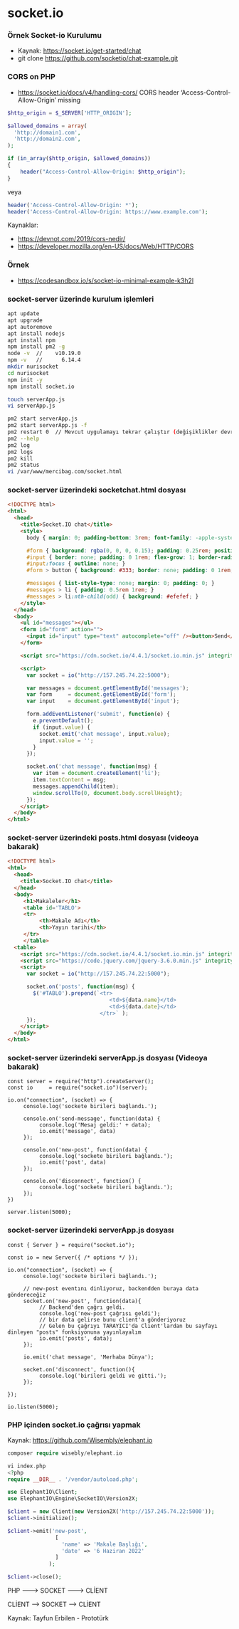 
# socket.io

### Örnek Socket-io Kurulumu
- Kaynak: https://socket.io/get-started/chat
- git clone https://github.com/socketio/chat-example.git

### CORS on PHP
- https://socket.io/docs/v4/handling-cors/ CORS header ‘Access-Control-Allow-Origin’ missing
```PHP
$http_origin = $_SERVER['HTTP_ORIGIN'];

$allowed_domains = array(
  'http://domain1.com',
  'http://domain2.com',
);

if (in_array($http_origin, $allowed_domains))
{  
    header("Access-Control-Allow-Origin: $http_origin");
}
```
veya
```PHP
header('Access-Control-Allow-Origin: *');
header('Access-Control-Allow-Origin: https://www.example.com');
```

Kaynaklar:
- https://devnot.com/2019/cors-nedir/
- https://developer.mozilla.org/en-US/docs/Web/HTTP/CORS

### Örnek
- https://codesandbox.io/s/socket-io-minimal-example-k3h2l

### socket-server üzerinde kurulum işlemleri
```bash
apt update
apt upgrade
apt autoremove
apt install nodejs
apt install npm
npm install pm2 -g
node -v  //    v10.19.0
npm -v   //      6.14.4
mkdir nurisocket
cd nurisocket
npm init -y
npm install socket.io

touch serverApp.js
vi serverApp.js 

pm2 start serverApp.js 
pm2 start serverApp.js -f
pm2 restart 0  // Mevcut uygulamayı tekrar çalıştır (değişiklikler devreye alınsın)
pm2 --help
pm2 log
pm2 logs
pm2 kill
pm2 status
vi /var/www/mercibag.com/socket.html
```

### socket-server üzerindeki socketchat.html dosyası
```HTML
<!DOCTYPE html>
<html>
  <head>
    <title>Socket.IO chat</title>
    <style>
      body { margin: 0; padding-bottom: 3rem; font-family: -apple-system, BlinkMacSystemFont, "Segoe UI", Roboto, Helvetica, Arial, sans-serif; }

      #form { background: rgba(0, 0, 0, 0.15); padding: 0.25rem; position: fixed; bottom: 0; left: 0; right: 0; display: flex; height: 3rem; box-sizing: border-box; backdrop-filter: blur(10px); }
      #input { border: none; padding: 0 1rem; flex-grow: 1; border-radius: 2rem; margin: 0.25rem; }
      #input:focus { outline: none; }
      #form > button { background: #333; border: none; padding: 0 1rem; margin: 0.25rem; border-radius: 3px; outline: none; color: #fff; }

      #messages { list-style-type: none; margin: 0; padding: 0; }
      #messages > li { padding: 0.5rem 1rem; }
      #messages > li:nth-child(odd) { background: #efefef; }
    </style>
  </head>
  <body>
    <ul id="messages"></ul>
    <form id="form" action="">
      <input id="input" type="text" autocomplete="off" /><button>Send</button>
    </form>

    <script src="https://cdn.socket.io/4.4.1/socket.io.min.js" integrity="sha384-fKnu0iswBIqkjxrhQCTZ7qlLHOFEgNkRmK2vaO/LbTZSXdJfAu6ewRBdwHPhBo/H" crossorigin="anonymous"></script>

    <script>
      var socket = io("http://157.245.74.22:5000");

      var messages = document.getElementById('messages');
      var form     = document.getElementById('form');
      var input    = document.getElementById('input');

      form.addEventListener('submit', function(e) {
        e.preventDefault();
        if (input.value) {
          socket.emit('chat message', input.value);
          input.value = '';
        }
      });

      socket.on('chat message', function(msg) {
        var item = document.createElement('li');
        item.textContent = msg;
        messages.appendChild(item);
        window.scrollTo(0, document.body.scrollHeight);
      });
    </script>
  </body>
</html>
```

### socket-server üzerindeki posts.html dosyası (videoya bakarak)
```HTML
<!DOCTYPE html>
<html>
  <head>
    <title>Socket.IO chat</title>
  </head>
  <body>
     <h1>Makaleler</h1>
     <table id='TABLO'>
     <tr>
          <th>Makale Adı</th>
          <th>Yayın tarihi</th>
     </tr>
     </table>
  <table>
    <script src="https://cdn.socket.io/4.4.1/socket.io.min.js" integrity="sha384-fKnu0iswBIqkjxrhQCTZ7qlLHOFEgNkRmK2vaO/LbTZSXdJfAu6ewRBdwHPhBo/H" crossorigin="anonymous"></script>
    <script src="https://code.jquery.com/jquery-3.6.0.min.js" integrity="sha256-/xUj+3OJU5yExlq6GSYGSHk7tPXikynS7ogEvDej/m4=" crossorigin="anonymous"></script>
    <script>
      var socket = io("http://157.245.74.22:5000");

      socket.on('posts', function(msg) {
        $('#TABLO').prepend(`<tr>
                                <td>${data.name}</td>
                                <td>${data.date}</td>
                             </tr>` );
      });
    </script>
  </body>
</html>
```

### socket-server üzerindeki serverApp.js dosyası (Videoya bakarak)
```JS
const server = require("http").createServer();
const io     = require("socket.io")(server);

io.on("connection", (socket) => {
     console.log('sockete birileri bağlandı.');

     console.on('send-message', function(data) {
          console.log('Mesaj geldi:' + data);
          io.emit('message', data)
     });

     console.on('new-post', function(data) {
          console.log('sockete birileri bağlandı.');
          io.emit('post', data)
     });

     console.on('disconnect', function() {
          console.log('sockete birileri bağlandı.');
     });
})

server.listen(5000);

```



### socket-server üzerindeki serverApp.js dosyası
```JS
const { Server } = require("socket.io");
  
const io = new Server({ /* options */ });

io.on("connection", (socket) => {
     console.log('sockete birileri bağlandı.');

     // new-post eventını dinliyoruz, backendden buraya data göndereceğiz
     socket.on('new-post', function(data){
          // Backend'den çağrı geldi.
          console.log('new-post çağrısı geldi');
          // bir data gelirse bunu client'a gönderiyoruz
          // Gelen bu çağrıyı TARAYICI'da Client'lardan bu sayfayı dinleyen "posts" fonksiyonuna yayınlayalım
          io.emit('posts', data);
     });

     io.emit('chat message', 'Merhaba Dünya');

     socket.on('disconnect', function(){
          console.log('birileri geldi ve gitti.');
     });

});

io.listen(5000);
```

### PHP içinden socket.io çağrısı yapmak

Kaynak: https://github.com/Wisembly/elephant.io

```PHP
composer require wisebly/elephant.io

vi index.php
<?php
require __DIR__ . '/vendor/autoload.php';

use ElephantIO\Client;
use ElephantIO\Engine\SocketIO\Version2X;

$client = new Client(new Version2X('http://157.245.74.22:5000'));
$client->initialize();

$client->emit('new-post', 
               [
                 'name' => 'Makale Başlığı',
                 'date' => '6 Haziran 2022'
               ]
             );

$client->close();

```


PHP ---> SOCKET  ---> CLİENT

CLİENT --> SOCKET --> CLİENT

Kaynak: Tayfun Erbilen - Prototürk
